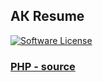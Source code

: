 
## АК Resume
[![Software License](https://img.shields.io/badge/license-MIT-brightgreen.svg?style=flat-square)](LICENSE.md)

### [PHP - source](https://github.com/akdelf/resume/blob/master/ak_resume.php)
